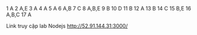1 A
2 A,E
3 A
4 A
5 A
6 A,B
7 C
8 A,B,E
9 B
10 D
11 B
12 A
13 B
14 C
15 B,E
16 A,B,C
17 A

Link truy cập lab Nodejs 
http://52.91.144.31:3000/
